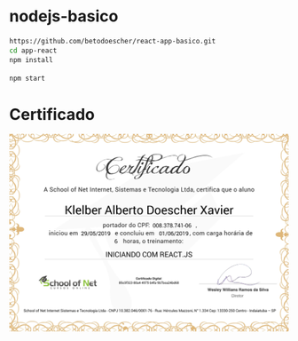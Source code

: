 # nodejs-basico

```bash
https://github.com/betodoescher/react-app-basico.git
cd app-react
npm install

npm start

``` 

# Certificado
![Cards aba Sprint](docs/certificate-iniciando-com-reactjs-rev3.jpg) 
